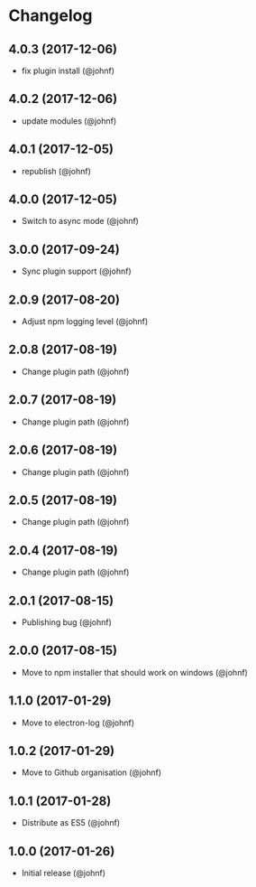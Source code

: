 # Changelog

## 4.0.3 (2017-12-06)

* fix plugin install (@johnf)

## 4.0.2 (2017-12-06)

* update modules (@johnf)

## 4.0.1 (2017-12-05)

* republish (@johnf)

## 4.0.0 (2017-12-05)

* Switch to async mode (@johnf)

## 3.0.0 (2017-09-24)

* Sync plugin support (@johnf)

## 2.0.9 (2017-08-20)

* Adjust npm logging level (@johnf)

## 2.0.8 (2017-08-19)

* Change plugin path (@johnf)

## 2.0.7 (2017-08-19)

* Change plugin path (@johnf)

## 2.0.6 (2017-08-19)

* Change plugin path (@johnf)

## 2.0.5 (2017-08-19)

* Change plugin path (@johnf)

## 2.0.4 (2017-08-19)

* Change plugin path (@johnf)

## 2.0.1 (2017-08-15)

* Publishing bug (@johnf)

## 2.0.0 (2017-08-15)

* Move to npm installer that should work on windows (@johnf)

## 1.1.0 (2017-01-29)

* Move to electron-log (@johnf)

## 1.0.2 (2017-01-29)

* Move to Github organisation (@johnf)

## 1.0.1 (2017-01-28)

* Distribute as ES5 (@johnf)

## 1.0.0 (2017-01-26)

* Initial release (@johnf)
